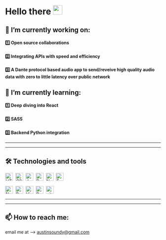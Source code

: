 # Hello there <img src="https://raw.githubusercontent.com/MartinHeinz/MartinHeinz/master/wave.gif" width="30px">  
## 🔭 I’m currently working on:
#### 1️⃣  Open source collaborations
#### 2️⃣  Integrating APIs with speed and efficiency
#### 3️⃣  A Dante protocol based audio app to send/reveive high quality audio data with zero to little latency over public network


## 🌱 I’m currently learning:
#### 1️⃣  Deep diving into React
#### 2️⃣  SASS
#### 3️⃣  Backend Python integration
---
---

## 🛠 Technologies and tools

<img src="https://img.shields.io/badge/HTML5-282C34?logo=html5&logoColor=E34F26" alt="HTML5 logo" title="HTML5" height="25" />&nbsp;
<img src="https://img.shields.io/badge/CSS3-282C34?logo=css3&logoColor=1572B6" alt="CSS3 logo" title="CSS3" height="25" />&nbsp;
<img src="https://img.shields.io/badge/JavaScript-282C34?logo=javascript&logoColor=F7DF1E" alt="JavaScript logo" title="JavaScript" height="25" />&nbsp;
<img src="https://img.shields.io/badge/React-282C34?logo=react&logoColor=61DAFB" alt="React logo" title="React.js " height="25" />&nbsp;
<img src="https://img.shields.io/badge/Node.js-282C34?logo=node.js&logoColor=339933" alt="Node.js logo" title="Node.js" height="25" />&nbsp;
<img src="https://img.shields.io/badge/Express-282C34?logo=express&logoColor=FFFFFF" alt="Express.js logo" title="Express.js" height="25" />&nbsp;  

<img src="https://img.shields.io/badge/Nodemon-282C34?logo=nodemon&logoColor=76D04B" alt="Nodemon logo" title="Nodemon" height="25" />&nbsp;
<img src="https://img.shields.io/badge/PostgreSQL-282C34?logo=PostgreSQL&logoColor=4169E1" alt="PostgreSQ logo" title="PostgreSQ" height="25" />&nbsp;
<img src="https://img.shields.io/badge/VS%20Code-282C34?logo=visual-studio-code&logoColor=007ACC" alt="Visual Studio Code logo" title="Visual Studio Code" height="25" />&nbsp;
<img src="https://img.shields.io/badge/Postman-282C34?logo=postman&logoColor=FF6C37" alt="Postman logo" title="Postman" height="25" />&nbsp;
<img src="https://img.shields.io/badge/git-282C34?logo=git&logoColor=F05032" alt="git logo" title="git" height="25" />&nbsp;  
***
---


## 📫 How to reach me:
email me at --> austinsoundy@gmail.com
